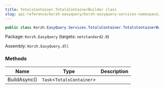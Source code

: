 ```yaml
---
title: TotalsContainer.TotalsContainerBuilder class
slug: api-reference/korzh-easyquery/korzh-easyquery-services-namespace/totalscontainer-totalscontainerbuilder-class
---
```


```csharp
public class Korzh.EasyQuery.Services.TotalsContainer.TotalsContainerBuilder

```
Package: `Korzh.EasyQuery` (targets: `netstandard2.0`)

Assembly: `Korzh.EasyQuery.dll`

### Methods

| Name | Type | Description | 
| --- | --- | --- | 
| BuildAsync() | `Task`&lt;`TotalsContainer`&gt; |  |